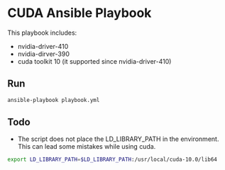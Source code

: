 # CUDA Ansible Playbook

This playbook includes:

* nvidia-driver-410
* nvidia-dirver-390
* cuda toolkit 10 (it supported since nvidia-driver-410)

## Run

```sh
ansible-playbook playbook.yml
```

## Todo

* The script does not place the LD_LIBRARY_PATH in the environment. This can lead some mistakes while using cuda. 

```sh
export LD_LIBRARY_PATH=$LD_LIBRARY_PATH:/usr/local/cuda-10.0/lib64
```

